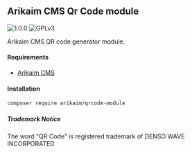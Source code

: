 ## Arikaim CMS Qr Code module
![1.0.0](https://img.shields.io/github/release/arikaim/qrcode-module.svg)
![GPLv3](https://img.shields.io/badge/License-GPLv3-blue.svg)


Arikaim CMS QR code generator module.



#### Requirements  
  * [Arikaim CMS](https://github.com/arikaim/arikaim)


#### Installation

```sh
composer require arikaim/qrcode-module
```

##### Trademark Notice

The word "QR Code" is registered trademark of DENSO WAVE INCORPORATED